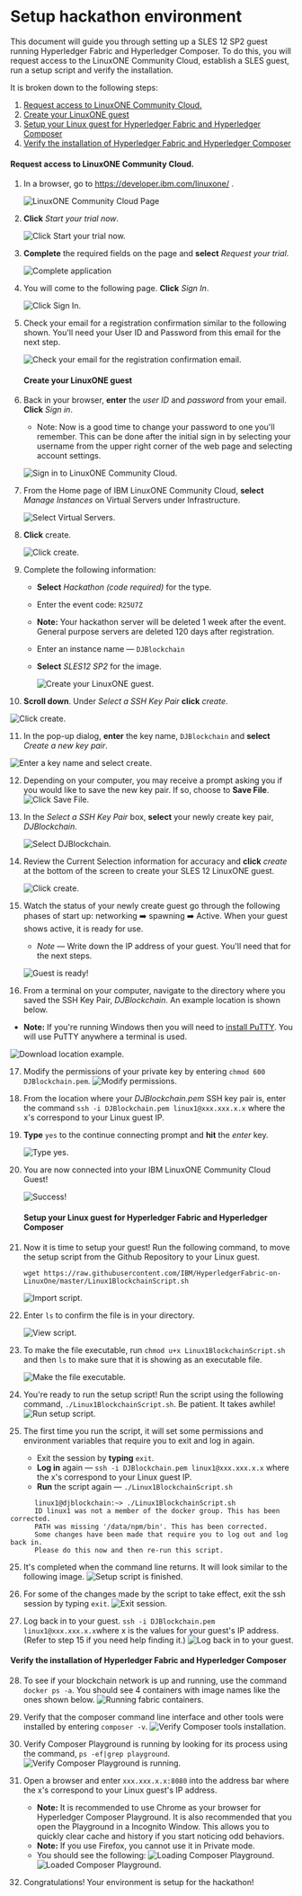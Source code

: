 # Setup hackathon environment

This document will guide you through setting up a SLES 12 SP2 guest running Hyperledger Fabric and Hyperledger Composer. To do this, you will request access to the LinuxONE Community Cloud, establish a SLES guest, run a setup script and verify the installation.



It is broken down to the following steps:

1. [Request access to LinuxONE Community Cloud\.](#request-access-to-linuxone-community-cloud)
2. [Create your LinuxONE guest](#create-your-linuxone-guest)
3. [Setup your Linux guest for Hyperledger Fabric and Hyperledger Composer](#setup-your-linux-guest-for-hyperledger-fabric-and-hyperledger-composer)
4. [Verify the installation of Hyperledger Fabric and Hyperledger Composer](#verify-the-installation-of-hyperledger-fabric-and-hyperledger-composer)

#### Request access to LinuxONE Community Cloud.

1. In a browser, go to https://developer.ibm.com/linuxone/ .

   ![LinuxONE Community Cloud Page](images/CommunityCloudPage.png)

2. **Click** *Start your trial now*.

   ![Click Start your trial now.](images/StartNow.png)

3. **Complete** the required fields on the page and **select** *Request your trial*.

   ![Complete application](images/GuestApplication.png)

4. You will come to the following page. **Click** *Sign In*.

   ![Click Sign In.](images/SignIn.png)

5. Check your email for a registration confirmation similar to the following shown. You'll need your User ID and Password from this email for the next step.

   ![Check your email for the registration confirmation email.](images/RegistrationConfirmationEmail.png)

   #### Create your LinuxONE guest

6. Back in your browser, **enter** the *user ID* and *password* from your email. **Click** *Sign in*.

   - Note: Now is a good time to change your password to one you'll remember. This can be done after the initial sign in by selecting your username from the upper right corner of the web page and selecting account settings.

   ![Sign in to LinuxONE Community Cloud.](images/SignInUserIDPW.png)

7. From the Home page of IBM LinuxONE Community Cloud, **select** *Manage Instances* on Virtual Servers under Infrastructure.

   ![Select Virtual Servers.](images/VirtualServers.png)

8. **Click** create.

   ![Click create.](images/Create.png)

9. Complete the following information:

   - **Select** *Hackathon (code required)* for the type.

   - Enter the event code: `R25U7Z`

   - **Note:** Your hackathon server will be deleted 1 week after the event. General purpose servers are deleted 120 days after registration.

   - Enter an instance name — `DJBlockchain`

   - **Select** *SLES12 SP2* for the image.

     ![Create your LinuxONE guest.](images/LinuxONEFields.png)

10. **Scroll down**. Under *Select a SSH Key Pair* **click** *create*.

  ![Click create.](images/CreateKeyPair.png)

11. In the pop-up dialog, **enter** the key name, `DJBlockchain` and **select** *Create a new key pair*.

![Enter a key name and select create.](images/KeyPairName.png)

12. Depending on your computer, you may receive a prompt asking you if you would like to save the new key pair. If so, choose to **Save File**.
   ![Click Save File.](images/SaveFile.png)

13. In the *Select a SSH Key Pair* box, **select** your newly create key pair, *DJBlockchain*.

    ![Select DJBlockchain.](images/SelectDJBlockchain.png)

14. Review the Current Selection information for accuracy and **click** *create* at the bottom of the screen to create your SLES 12 LinuxONE guest.

    ![Click create.](images/CreateGuest.png)

15. ​Watch the status of your newly create guest go through the following phases of start up:  networking ➡️ spawning ➡️ Active. When your guest shows active, it is ready for use.

    - *Note* — Write down the IP address of your guest. You'll need that for the next steps.

    ![Guest is ready!](images/StartedGuest.png)

16. From a terminal on your computer, navigate to the directory where you saved the SSH Key Pair, *DJBlockchain*. An example location is shown below.

   * **Note:** If you're running Windows then you will need to [install PuTTY](https://www.chiark.greenend.org.uk/~sgtatham/putty/latest.html). You will use PuTTY anywhere a terminal is used.

   ![Download location example.](images/DownloadDirectory.png)

17. Modify the permissions of your private key by entering `chmod 600 DJBlockchain.pem`.
   ![Modify permissions.](images/SSHKeyPermissions.png)

18. From the location where your *DJBlockchain.pem* SSH key pair is, enter the command `ssh -i DJBlockchain.pem linux1@xxx.xxx.x.x` where the x's correspond to your Linux guest IP.

19. **Type** `yes` to the continue connecting prompt and **hit** the *enter* key.

    ![Type yes.](images/ContinueConnecting.png)

20. You are now connected into your IBM LinuxONE Community Cloud Guest!

    ![Success!](images/CommunityCloudWelcome.png)

    #### Setup your Linux guest for Hyperledger Fabric and Hyperledger Composer

21. Now it is time to setup your guest! Run the following command, to move the setup script from the Github Repository to your Linux guest.

    `wget https://raw.githubusercontent.com/IBM/HyperledgerFabric-on-LinuxOne/master/Linux1BlockchainScript.sh`

    ![Import script.](images/WgetSetup.png)

22. Enter `ls` to confirm the file is in your directory. 

    ![View script.](images/Linux1Script.png)

23. To make the file executable, run `chmod u+x Linux1BlockchainScript.sh` and then `ls` to make sure that it is showing as an executable file.

    ![Make the file executable.](images/Linux1ScriptExecutable.png)

24. You're ready to run the setup script! Run the script using the following command, `./Linux1BlockchainScript.sh`. Be patient. It takes awhile!
   ![Run setup script.](images/RunSetupScript.png)

25. The first time you run the script, it will set some permissions and environment variables that require you to exit and log in again. 
    - Exit the session by **typing** `exit`. 
    - **Log in** again —  `ssh -i DJBlockchain.pem linux1@xxx.xxx.x.x` where the x's correspond to your Linux guest IP.
    - **Run** the script again — `./Linux1BlockchainScript.sh`
```
      linux1@djblockchain:~> ./Linux1BlockchainScript.sh 
      ID linux1 was not a member of the docker group. This has been corrected.
      PATH was missing '/data/npm/bin'. This has been corrected.
      Some changes have been made that require you to log out and log back in.
      Please do this now and then re-run this script.
```

25. It's completed when the command line returns. It will look similar to the following image.
   ![Setup script is finished.](images/SetupScriptDone.png)

26. For some of the changes made by the script to take effect, exit the ssh session by typing `exit`.
   ![Exit session.](images/ExitSession.png)

27. Log back in to your guest. `ssh -i DJBlockchain.pem linux1@xxx.xxx.x.x`where x is the values for your guest's IP address. (Refer to step 15 if you need help finding it.)
   ![Log back in to your guest.](images/ReLogin.png)

#### Verify the installation of Hyperledger Fabric and Hyperledger Composer

28. To see if your blockchain network is up and running, use the command `docker ps -a`. You should see 4 containers with image names like the ones shown below.
   ![Running fabric containers.](images/RunningFabricContainers.png)

29. Verify that the composer command line interface and other tools were installed by entering `composer -v`.
   ![Verify Composer tools installation.](images/VerifyComposerCLI.png)

30. Verify Composer Playground is running by looking for its process using the command, `ps -ef|grep playground`. 
   ![Verify Composer Playground is running.](images/VerifyComposerPlaygroundRunning.png)

31. Open a browser and enter `xxx.xxx.x.x:8080` into the address bar where the x's correspond to your Linux guest's IP address. 
    - **Note:** It is recommended to use Chrome as your browser for Hyperledger Composer Playground. It is also recommended that you open the Playground in a Incognito Window. This allows you to quickly clear cache and history if you start noticing odd behaviors.
    - **Note:** If you use Firefox, you cannot use it in Private mode. 
    - You should see the following:
      ![Loading Composer Playground.](images/ComposerPlaygroundUI1.png)
      ![Loaded Composer Playground.](images/ComposerPlaygroundUI2.png)

32. Congratulations! Your environment is setup for the hackathon!